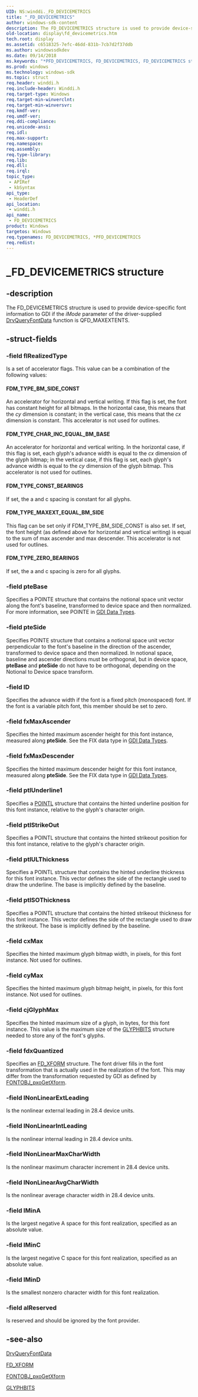 ```yaml
---
UID: NS:winddi._FD_DEVICEMETRICS
title: "_FD_DEVICEMETRICS"
author: windows-sdk-content
description: The FD_DEVICEMETRICS structure is used to provide device-specific font information to GDI if the iMode parameter of the driver-supplied DrvQueryFontData function is QFD_MAXEXTENTS.
old-location: display\fd_devicemetrics.htm
tech.root: display
ms.assetid: c6518325-7efc-46dd-831b-7cb7d2f37ddb
ms.author: windowssdkdev
ms.date: 09/14/2018
ms.keywords: "*PFD_DEVICEMETRICS, FD_DEVICEMETRICS, FD_DEVICEMETRICS structure [Display Devices], PFD_DEVICEMETRICS, PFD_DEVICEMETRICS structure pointer [Display Devices], _FD_DEVICEMETRICS, display.fd_devicemetrics, grstrcts_56d66436-e791-4e40-8764-8a15ae4b6853.xml, winddi/FD_DEVICEMETRICS, winddi/PFD_DEVICEMETRICS"
ms.prod: windows
ms.technology: windows-sdk
ms.topic: struct
req.header: winddi.h
req.include-header: Winddi.h
req.target-type: Windows
req.target-min-winverclnt: 
req.target-min-winversvr: 
req.kmdf-ver: 
req.umdf-ver: 
req.ddi-compliance: 
req.unicode-ansi: 
req.idl: 
req.max-support: 
req.namespace: 
req.assembly: 
req.type-library: 
req.lib: 
req.dll: 
req.irql: 
topic_type:
 - APIRef
 - kbSyntax
api_type:
 - HeaderDef
api_location:
 - winddi.h
api_name:
 - FD_DEVICEMETRICS
product: Windows
targetos: Windows
req.typenames: FD_DEVICEMETRICS, *PFD_DEVICEMETRICS
req.redist: 
---
```


# _FD_DEVICEMETRICS structure


## -description


The FD_DEVICEMETRICS structure is used to provide device-specific font information to GDI if the <i>iMode</i> parameter of the driver-supplied <a href="https://msdn.microsoft.com/3f6efd3c-3ddf-4ce6-9527-730e01c45e74">DrvQueryFontData</a> function is QFD_MAXEXTENTS.


## -struct-fields




### -field flRealizedType

Is a set of accelerator flags. This value can be a combination of the following values:





#### FDM_TYPE_BM_SIDE_CONST

An accelerator for horizontal and vertical writing. If this flag is set, the font has constant height for all bitmaps. In the horizontal case, this means that the <i>cy</i> dimension is constant; in the vertical case, this means that the <i>cx</i> dimension is constant. This accelerator is not used for outlines.





#### FDM_TYPE_CHAR_INC_EQUAL_BM_BASE

An accelerator for horizontal and vertical writing. In the horizontal case, if this flag is set, each glyph's advance width is equal to the <i>cx</i> dimension of the glyph bitmap; in the vertical case, if this flag is set, each glyph's advance width is equal to the <i>cy</i> dimension of the glyph bitmap. This accelerator is not used for outlines.





#### FDM_TYPE_CONST_BEARINGS

If set, the a and c spacing is constant for all glyphs.





#### FDM_TYPE_MAXEXT_EQUAL_BM_SIDE

This flag can be set only if FDM_TYPE_BM_SIDE_CONST is also set. If set, the font height (as defined above for horizontal and vertical writing) is equal to the sum of max ascender and max descender. This accelerator is not used for outlines.





#### FDM_TYPE_ZERO_BEARINGS

If set, the a and c spacing is zero for all glyphs.


### -field pteBase

Specifies a POINTE structure that contains the notional space unit vector along the font's baseline, transformed to device space and then normalized. For more information, see POINTE in <a href="https://msdn.microsoft.com/2054aa16-6d86-4db3-8b16-4570b0374e23">GDI Data Types</a>.


### -field pteSide

Specifies POINTE structure that contains a notional space unit vector perpendicular to the font's baseline in the direction of the ascender, transformed to device space and then normalized. In notional space, baseline and ascender directions must be orthogonal, but in device space, <b>pteBase</b> and <b>pteSide</b> do not have to be orthogonal, depending on the Notional to Device space transform.


### -field lD

Specifies the advance width if the font is a fixed pitch (monospaced) font. If the font is a variable pitch font, this member should be set to zero.


### -field fxMaxAscender

Specifies the hinted maximum ascender height for this font instance, measured along <b>pteSide</b>. See the FIX data type in <a href="https://msdn.microsoft.com/2054aa16-6d86-4db3-8b16-4570b0374e23">GDI Data Types</a>.


### -field fxMaxDescender

Specifies the hinted maximum descender height for this font instance, measured along <b>pteSide</b>. See the FIX data type in <a href="https://msdn.microsoft.com/2054aa16-6d86-4db3-8b16-4570b0374e23">GDI Data Types</a>.


### -field ptlUnderline1

Specifies a <a href="https://msdn.microsoft.com/68cd23d7-7898-4132-abfe-4dda527889b9">POINTL</a> structure that contains the hinted underline position for this font instance, relative to the glyph's character origin.


### -field ptlStrikeOut

Specifies a POINTL structure that contains the hinted strikeout position for this font instance, relative to the glyph's character origin.


### -field ptlULThickness

Specifies a POINTL structure that contains the hinted underline thickness for this font instance. This vector defines the side of the rectangle used to draw the underline. The base is implicitly defined by the baseline.


### -field ptlSOThickness

Specifies a POINTL structure that contains the hinted strikeout thickness for this font instance. This vector defines the side of the rectangle used to draw the strikeout. The base is implicitly defined by the baseline.


### -field cxMax

Specifies the hinted maximum glyph bitmap width, in pixels, for this font instance. Not used for outlines.


### -field cyMax

Specifies the hinted maximum glyph bitmap height, in pixels, for this font instance. Not used for outlines.


### -field cjGlyphMax

Specifies the hinted maximum size of a glyph, in bytes, for this font instance. This value is the maximum size of the <a href="https://msdn.microsoft.com/d7e0b5dd-dd94-4fc2-8c90-0d656a84c46b">GLYPHBITS</a> structure needed to store any of the font's glyphs.


### -field fdxQuantized

Specifies an <a href="https://msdn.microsoft.com/4d15a771-fbf2-46ed-9698-faa3840f5f76">FD_XFORM</a> structure. The font driver fills in the font transformation that is actually used in the realization of the font. This may differ from the transformation requested by GDI as defined by <a href="https://msdn.microsoft.com/94d8ddf6-221f-47f0-8772-4364ad2ac1a2">FONTOBJ_pxoGetXform</a>.


### -field lNonLinearExtLeading

Is the nonlinear external leading in 28.4 device units.


### -field lNonLinearIntLeading

Is the nonlinear internal leading in 28.4 device units.


### -field lNonLinearMaxCharWidth

Is the nonlinear maximum character increment in 28.4 device units.


### -field lNonLinearAvgCharWidth

Is the nonlinear average character width in 28.4 device units.


### -field lMinA

Is the largest negative A space for this font realization, specified as an absolute value.


### -field lMinC

Is the largest negative C space for this font realization, specified as an absolute value.


### -field lMinD

Is the smallest nonzero character width for this font realization.


### -field alReserved

Is reserved and should be ignored by the font provider.


## -see-also




<a href="https://msdn.microsoft.com/3f6efd3c-3ddf-4ce6-9527-730e01c45e74">DrvQueryFontData</a>



<a href="https://msdn.microsoft.com/4d15a771-fbf2-46ed-9698-faa3840f5f76">FD_XFORM</a>



<a href="https://msdn.microsoft.com/94d8ddf6-221f-47f0-8772-4364ad2ac1a2">FONTOBJ_pxoGetXform</a>



<a href="https://msdn.microsoft.com/d7e0b5dd-dd94-4fc2-8c90-0d656a84c46b">GLYPHBITS</a>
 

 

